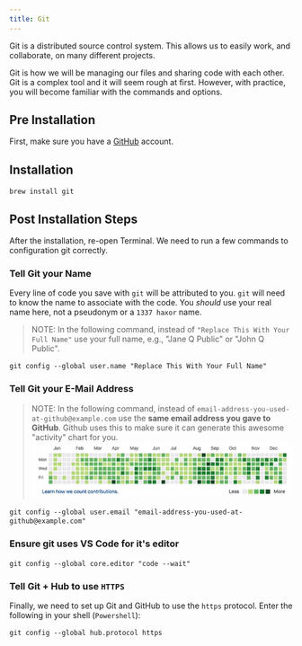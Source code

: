 ```yaml
---
title: Git
---
```


Git is a distributed source control system. This allows us to easily work, and
collaborate, on many different projects.

Git is how we will be managing our files and sharing code with each other. Git
is a complex tool and it will seem rough at first. However, with practice, you
will become familiar with the commands and options.

## Pre Installation

First, make sure you have a [GitHub](http://github.com/) account.

## Installation

```shell
brew install git
```

## Post Installation Steps

After the installation, re-open Terminal. We need to run a few commands to
configuration git correctly.

### Tell Git your Name

Every line of code you save with `git` will be attributed to you. `git` will
need to know the name to associate with the code. You _should_ use your real
name here, not a pseudonym or a `1337 haxor` name.

> NOTE: In the following command, instead of
> `"Replace This With Your Full Name"` use your full name, e.g., "Jane Q Public"
> or "John Q Public".

```shell
git config --global user.name "Replace This With Your Full Name"
```

### Tell Git your E-Mail Address

> NOTE: In the following command, instead of
> `email-address-you-used-at-github@example.com` use the **same email address
> you gave to GitHub**. Github uses this to make sure it can generate this
> awesome "activity" chart for you. ![github-activity](./github-activity.png)

```shell
git config --global user.email "email-address-you-used-at-github@example.com"
```

### Ensure git uses VS Code for it's editor

```shell
git config --global core.editor "code --wait"
```

### Tell Git + Hub to use `HTTPS`

Finally, we need to set up Git and GitHub to use the `https` protocol. Enter the
following in your shell (`Powershell`):

```shell
git config --global hub.protocol https
```
